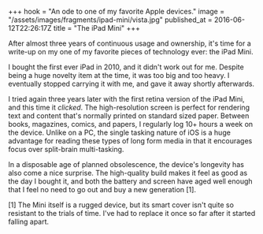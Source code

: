 +++
hook = "An ode to one of my favorite Apple devices."
image = "/assets/images/fragments/ipad-mini/vista.jpg"
published_at = 2016-06-12T22:26:17Z
title = "The iPad Mini"
+++

After almost three years of continuous usage and ownership, it's time for a
write-up on my one of my favorite pieces of technology ever: the iPad Mini.

I bought the first ever iPad in 2010, and it didn't work out for me. Despite
being a huge novelty item at the time, it was too big and too heavy. I
eventually stopped carrying it with me, and gave it away shortly afterwards.

I tried again three years later with the first retina version of the iPad Mini,
and this time it _clicked_. The high-resolution screen is perfect for rendering
text and content that's normally printed on standard sized paper. Between
books, magazines, comics, and papers, I regularly log 10+ hours a week on the
device. Unlike on a PC, the single tasking nature of iOS is a huge advantage
for reading these types of long form media in that it encourages focus over
split-brain multi-tasking.

In a disposable age of planned obsolescence, the device's longevity has also
come a nice surprise. The high-quality build makes it feel as good as the day I
bought it, and both the battery and screen have aged well enough that I feel no
need to go out and buy a new generation [1].

[1] The Mini itself is a rugged device, but its smart cover isn't quite so
    resistant to the trials of time. I've had to replace it once so far after
    it started falling apart.
